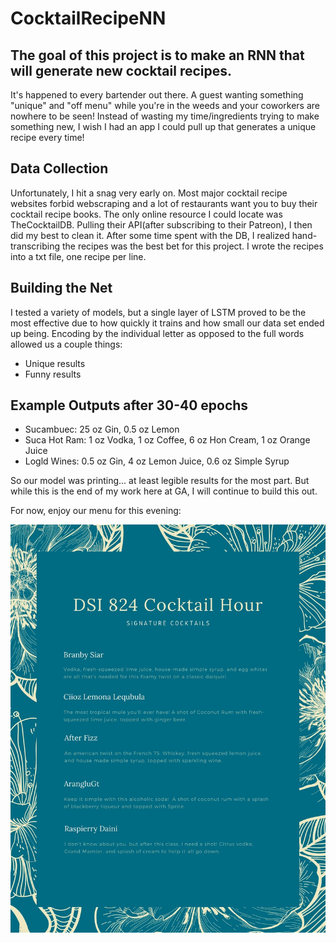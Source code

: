 # CocktailRecipeNN

## The goal of this project is to make an RNN that will generate new cocktail recipes.

It's happened to every bartender out there. A guest wanting something "unique" and "off menu" while you're in the weeds and your coworkers are nowhere to be seen! Instead of wasting my time/ingredients trying to make something new, I wish I had an app I could pull up that generates a unique recipe every time!

## Data Collection

Unfortunately, I hit a snag very early on. Most major cocktail recipe websites forbid webscraping and a lot of restaurants want you to buy their cocktail recipe books. The only online resource I could locate was TheCocktailDB. Pulling their API(after subscribing to their Patreon), I then did my best to clean it. After some time spent with the DB, I realized hand-transcribing the recipes was the best bet for this project. I wrote the recipes into a txt file, one recipe per line.

## Building the Net

I tested a variety of models, but a single layer of LSTM proved to be the most effective due to how quickly it trains and how small our data set ended up being. Encoding by the individual letter as opposed to the full words allowed us a couple things:
- Unique results
- Funny results

## Example Outputs after 30-40 epochs

- Sucambuec: 25 oz Gin, 0.5 oz Lemon
- Suca Hot Ram: 1 oz Vodka, 1 oz Coffee, 6 oz Hon Cream, 1 oz Orange Juice
- Logld Wines: 0.5 oz Gin, 4 oz Lemon Juice, 0.6 oz Simple Syrup

So our model was printing... at least legible results for the most part. But while this is the end of my work here at GA, I will continue to build this out. 

For now, enjoy our menu for this evening:

![cocktail-menu](./images/cocktail_menu.jpg)
